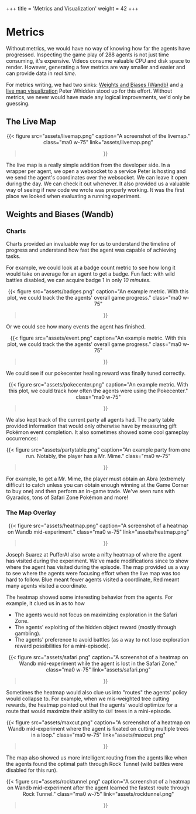 +++
title = 'Metrics and Visualization'
weight = 42
+++

# Metrics

Without metrics, we would have no way of knowing how far the agents have progressed. Inspecting the game play of 288 agents is not just time consuming, it's expensive. Videos consume valuable CPU and disk space to render. However, generating a few metrics are way smaller and easier and can provide data in _real time_.

For metrics writing, we had two sinks: [Weights and Biases (Wandb)](https://wandb.ai/) and [a live map visualization](https://pwhiddy.github.io/pokerl-map-viz/) Peter Whidden stood up for this effort. Without metrics, we never would have made any logical improvements, we'd only be guessing.

## The Live Map

<div style="text-align: center;">

{{< figure
  src="assets/livemap.png"
  caption="A screenshot of the livemap."
  class="ma0 w-75"
  link="assets/livemap.png"
>}}

</div>


The live map is a really simple addition from the developer side. In a wrapper per agent, we open a websocket to a service Peter is hosting and we send the agent's coordinates over the websocket. We can leave it open during the day. We can check it out whenever. It also provided us a valuable way of seeing if new code we wrote was properly working. It was the first place we looked when evaluating a running experiment.

## Weights and Biases (Wandb)

### Charts

Charts provided an invaluable way for us to understand the timeline of progress and understand how fast the agent was capable of achieving tasks.

For example, we could look at a badge count metric to see how long it would take on average for an agent to get a badge. Fun fact: with wild battles disabled, we can acquire badge 1 in only _10 minutes_.

<div style="text-align: center;">

{{< figure
  src="assets/badges.png"
  caption="An example metric. With this plot, we could track the the agents' overall game progress."
  class="ma0 w-75"
>}}

</div>

Or we could see how many events the agent has finished.

<div style="text-align: center;">

{{< figure
  src="assets/event.png"
  caption="An example metric. With this plot, we could track the the agents' overall game progress."
  class="ma0 w-75"
>}}

</div>

We could see if our pokecenter healing reward was finally tuned correctly.

<div style="text-align: center;">

{{< figure
  src="assets/pokecenter.png"
  caption="An example metric. With this plot, we could track how often the agents were using the Pokecenter."
  class="ma0 w-75"
>}}

</div>

We also kept track of the current party all agents had. The party table provided information that would only otherwise have by measuring gift Pokémon event completion. It also sometimes showed some cool gameplay occurrences:

<div style="text-align: center;">

{{< figure
  src="assets/partytable.png"
  caption="An example party from one run. Notably, the player has a Mr. Mime."
  class="ma0 w-75"
>}}

</div>

For example, to get a Mr. Mime, the player must obtain an Abra (extremely difficult to catch unless you can obtain enough winning at the Game Corner to buy one) and then perform an in-game trade. We've seen runs with Gyarados, tons of Safari Zone Pokémon and more!


### The Map Overlay

<div style="text-align: center;">

{{< figure
  src="assets/heatmap.png"
  caption="A screenshot of a heatmap on Wandb mid-experiment."
  class="ma0 w-75"
  link="assets/heatmap.png"
>}}

</div>

Joseph Suarez at PufferAI also wrote a nifty heatmap of where the agent has visited during the experiment. We've made modifications since to show where the agent has visited during the episode. The map provided us a way to see where the agents were focusing effort when the live map was too hard to follow. Blue meant fewer agents visited a coordinate, Red meant many agents visited a coordinate.

The heatmap showed some interesting behavior from the agents. For example, it clued us in as to how 

- The agents would not focus on maximizing exploration in the Safari Zone.
- The agents' exploiting of the hidden object reward (mostly through gambling).
- The agents' preference to avoid battles (as a way to not lose exploration reward possibilities for a mini-episode). 

<div style="text-align: center;">

{{< figure
  src="assets/safari.png"
  caption="A screenshot of a heatmap on Wandb mid-experiment while the agent is lost in the Safari Zone."
  class="ma0 w-75"
  link="assets/safari.png"
>}}

</div>

Sometimes the heatmap would also clue us into "routes" the agents' policy would collapse to. For example, when we mis-weighted tree cutting rewards, the heatmap pointed out that the agents' would optimize for a route that would maximize their ability to `CUT` trees in a mini-episode.

<div style="text-align: center;">

{{< figure
  src="assets/maxcut.png"
  caption="A screenshot of a heatmap on Wandb mid-experiment where the agent is fixated on cutting multiple trees in a loop."
  class="ma0 w-75"
  link="assets/maxcut.png"
>}}

</div>

The map also showed us more intelligent routing from the agents like when the agents found the optimal path through Rock Tunnel (wild battles were disabled for this run).

<div style="text-align: center;">

{{< figure
  src="assets/rocktunnel.png"
  caption="A screenshot of a heatmap on Wandb mid-experiment after the agent learned the fastest route through Rock Tunnel."
  class="ma0 w-75"
  link="assets/rocktunnel.png"
>}}

</div>